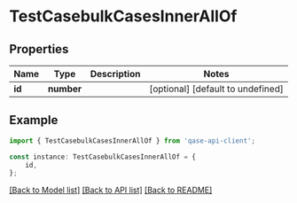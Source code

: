 # TestCasebulkCasesInnerAllOf


## Properties

Name | Type | Description | Notes
------------ | ------------- | ------------- | -------------
**id** | **number** |  | [optional] [default to undefined]

## Example

```typescript
import { TestCasebulkCasesInnerAllOf } from 'qase-api-client';

const instance: TestCasebulkCasesInnerAllOf = {
    id,
};
```

[[Back to Model list]](../README.md#documentation-for-models) [[Back to API list]](../README.md#documentation-for-api-endpoints) [[Back to README]](../README.md)
